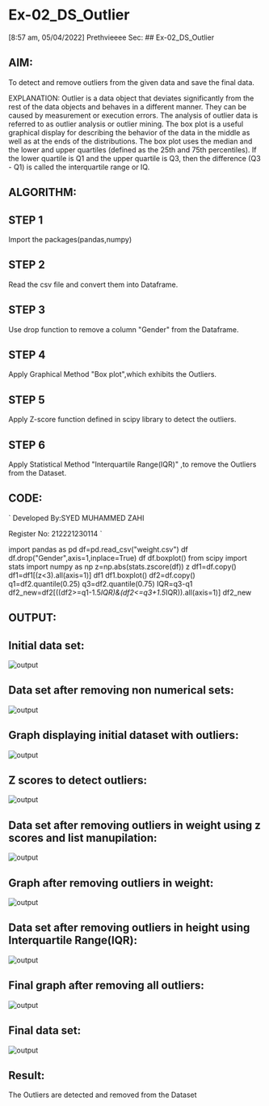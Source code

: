 # Ex-02_DS_Outlier
[8:57 am, 05/04/2022] Prethvieeee Sec: ## Ex-02_DS_Outlier
## AIM:
To detect and remove outliers from the given data and save the final data.

EXPLANATION:
Outlier is a data object that deviates significantly from the rest of the data objects and behaves in a different manner. They can be caused by measurement or execution errors. The analysis of outlier data is referred to as outlier analysis or outlier mining. The box plot is a useful graphical display for describing the behavior of the data in the middle as well as at the ends of the distributions. The box plot uses the median and the lower and upper quartiles (defined as the 25th and 75th percentiles). If the lower quartile is Q1 and the upper quartile is Q3, then the difference (Q3 - Q1) is called the interquartile range or IQ.

## ALGORITHM:
## STEP 1
Import the packages(pandas,numpy)

## STEP 2
Read the csv file and convert them into Dataframe.

## STEP 3
Use drop function to remove a column "Gender" from the Dataframe.

## STEP 4
Apply Graphical Method "Box plot",which exhibits the Outliers.

## STEP 5
Apply Z-score function defined in scipy library to detect the outliers.

## STEP 6
Apply Statistical Method "Interquartile Range(IQR)" ,to remove the Outliers from the Dataset.

## CODE:
`
Developed By:SYED MUHAMMED ZAHI

Register No: 212221230114
`

import pandas as pd
df=pd.read_csv("weight.csv")
df
df.drop("Gender",axis=1,inplace=True)
df
df.boxplot()
from scipy import stats
import numpy as np
z=np.abs(stats.zscore(df))
z
df1=df.copy()
df1=df1[(z<3).all(axis=1)]
df1
df1.boxplot()
df2=df.copy()
q1=df2.quantile(0.25)
q3=df2.quantile(0.75)
IQR=q3-q1
df2_new=df2[((df2>=q1-1.5*IQR)&(df2<=q3+1.5*IQR)).all(axis=1)]
df2_new

## OUTPUT:
## Initial data set:
![output](ot2.png)
## Data set after removing non numerical sets:
![output](ot3.png)

## Graph displaying initial dataset with outliers:
![output](ot4.png)
## Z scores to detect outliers:
![output](ot5.png)
## Data set after removing outliers in weight using z scores and list manupilation:
![output](ot6.png)
## Graph after removing outliers in weight:
![output](ot7.png)
## Data set after removing outliers in height using Interquartile Range(IQR):
![output](ot9.png)
## Final graph after removing all outliers:
![output](ot10.png)
## Final data set:

![output](ot11.png)


## Result:
The Outliers are detected and removed from the Dataset
